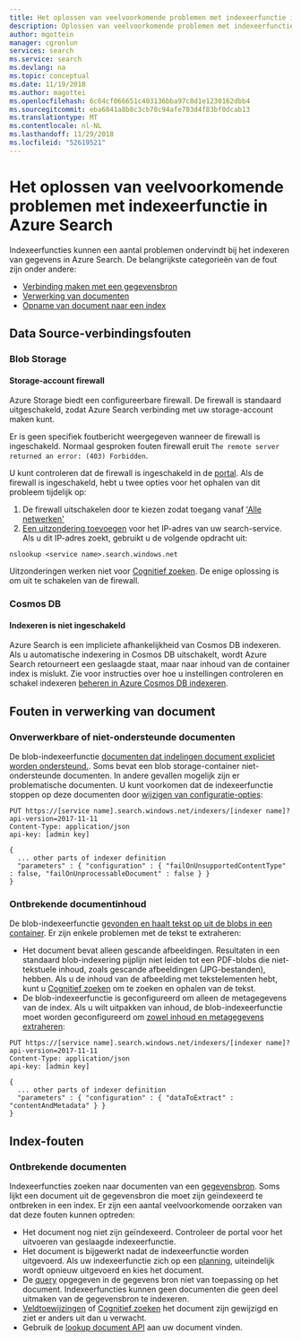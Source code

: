 ```yaml
---
title: Het oplossen van veelvoorkomende problemen met indexeerfunctie in Azure Search | Microsoft Docs
description: Oplossen van veelvoorkomende problemen met indexeerfuncties in Azure Search
author: mgottein
manager: cgronlun
services: search
ms.service: search
ms.devlang: na
ms.topic: conceptual
ms.date: 11/19/2018
ms.author: magottei
ms.openlocfilehash: 6c64cf066651c403136bba97c8d1e1230162dbb4
ms.sourcegitcommit: eba6841a8b8c3cb78c94afe703d4f83bf0dcab13
ms.translationtype: MT
ms.contentlocale: nl-NL
ms.lasthandoff: 11/29/2018
ms.locfileid: "52619521"
---
```

# <a name="troubleshooting-common-indexer-issues-in-azure-search"></a>Het oplossen van veelvoorkomende problemen met indexeerfunctie in Azure Search

Indexeerfuncties kunnen een aantal problemen ondervindt bij het indexeren van gegevens in Azure Search. De belangrijkste categorieën van de fout zijn onder andere:

* [Verbinding maken met een gegevensbron](#Data-Source-Connection-Errors)
* [Verwerking van documenten](#Document-Processing-Errors)
* [Opname van document naar een index](#Index-Errors)

## <a name="data-source-connection-errors"></a>Data Source-verbindingsfouten

### <a name="blob-storage"></a>Blob Storage

#### <a name="storage-account-firewall"></a>Storage-account firewall

Azure Storage biedt een configureerbare firewall. De firewall is standaard uitgeschakeld, zodat Azure Search verbinding met uw storage-account maken kunt.

Er is geen specifiek foutbericht weergegeven wanneer de firewall is ingeschakeld. Normaal gesproken fouten firewall eruit `The remote server returned an error: (403) Forbidden`.

U kunt controleren dat de firewall is ingeschakeld in de [portal](https://docs.microsoft.com/azure/storage/common/storage-network-security#azure-portal). Als de firewall is ingeschakeld, hebt u twee opties voor het ophalen van dit probleem tijdelijk op:

1. De firewall uitschakelen door te kiezen zodat toegang vanaf ['Alle netwerken'](https://docs.microsoft.com/azure/storage/common/storage-network-security#azure-portal)
1. [Een uitzondering toevoegen](https://docs.microsoft.com/azure/storage/common/storage-network-security#managing-ip-network-rules) voor het IP-adres van uw search-service. Als u dit IP-adres zoekt, gebruikt u de volgende opdracht uit:

`nslookup <service name>.search.windows.net`

Uitzonderingen werken niet voor [Cognitief zoeken](cognitive-search-concept-intro.md). De enige oplossing is om uit te schakelen van de firewall.

### <a name="cosmos-db"></a>Cosmos DB

#### <a name="indexing-isnt-enabled"></a>Indexeren is niet ingeschakeld

Azure Search is een impliciete afhankelijkheid van Cosmos DB indexeren. Als u automatische indexering in Cosmos DB uitschakelt, wordt Azure Search retourneert een geslaagde staat, maar naar inhoud van de container index is mislukt. Zie voor instructies over hoe u instellingen controleren en schakel indexeren [beheren in Azure Cosmos DB indexeren](https://docs.microsoft.com/azure/cosmos-db/how-to-manage-indexing-policy#manage-indexing-using-azure-portal).

## <a name="document-processing-errors"></a>Fouten in verwerking van document

### <a name="unprocessable-or-unsupported-documents"></a>Onverwerkbare of niet-ondersteunde documenten

De blob-indexeerfunctie [documenten dat indelingen document expliciet worden ondersteund.](search-howto-indexing-azure-blob-storage.md#supported-document-formats). Soms bevat een blob storage-container niet-ondersteunde documenten. In andere gevallen mogelijk zijn er problematische documenten. U kunt voorkomen dat de indexeerfunctie stoppen op deze documenten door [wijzigen van configuratie-opties](search-howto-indexing-azure-blob-storage.md#dealing-with-errors):

```
PUT https://[service name].search.windows.net/indexers/[indexer name]?api-version=2017-11-11
Content-Type: application/json
api-key: [admin key]

{
  ... other parts of indexer definition
  "parameters" : { "configuration" : { "failOnUnsupportedContentType" : false, "failOnUnprocessableDocument" : false } }
}
```

### <a name="missing-document-content"></a>Ontbrekende documentinhoud

De blob-indexeerfunctie [gevonden en haalt tekst op uit de blobs in een container](search-howto-indexing-azure-blob-storage.md#how-azure-search-indexes-blobs). Er zijn enkele problemen met de tekst te extraheren:

* Het document bevat alleen gescande afbeeldingen. Resultaten in een standaard blob-indexering pijplijn niet leiden tot een PDF-blobs die niet-tekstuele inhoud, zoals gescande afbeeldingen (JPG-bestanden), hebben. Als u de inhoud van de afbeelding met tekstelementen hebt, kunt u [Cognitief zoeken](cognitive-search-concept-image-scenarios.md) om te zoeken en ophalen van de tekst.
* De blob-indexeerfunctie is geconfigureerd om alleen de metagegevens van de index. Als u wilt uitpakken van inhoud, de blob-indexeerfunctie moet worden geconfigureerd om [zowel inhoud en metagegevens extraheren](search-howto-indexing-azure-blob-storage.md#controlling-which-parts-of-the-blob-are-indexed):

```
PUT https://[service name].search.windows.net/indexers/[indexer name]?api-version=2017-11-11
Content-Type: application/json
api-key: [admin key]

{
  ... other parts of indexer definition
  "parameters" : { "configuration" : { "dataToExtract" : "contentAndMetadata" } }
}
```

## <a name="index-errors"></a>Index-fouten

### <a name="missing-documents"></a>Ontbrekende documenten

Indexeerfuncties zoeken naar documenten van een [gegevensbron](https://docs.microsoft.com/rest/api/searchservice/create-data-source). Soms lijkt een document uit de gegevensbron die moet zijn geïndexeerd te ontbreken in een index. Er zijn een aantal veelvoorkomende oorzaken van dat deze fouten kunnen optreden:

* Het document nog niet zijn geïndexeerd. Controleer de portal voor het uitvoeren van geslaagde indexeerfunctie.
* Het document is bijgewerkt nadat de indexeerfunctie worden uitgevoerd. Als uw indexeerfunctie zich op een [planning](https://docs.microsoft.com/rest/api/searchservice/create-indexer#indexer-schedule), uiteindelijk wordt opnieuw uitgevoerd en kies het document.
* De [query](https://docs.microsoft.com/rest/api/searchservice/create-data-source#request-body-syntax) opgegeven in de gegevens bron niet van toepassing op het document. Indexeerfuncties kunnen geen documenten die geen deel uitmaken van de gegevensbron te indexeren.
* [Veldtoewijzingen](https://docs.microsoft.com/rest/api/searchservice/create-indexer#fieldmappings) of [Cognitief zoeken](https://docs.microsoft.com/azure/search/cognitive-search-concept-intro) het document zijn gewijzigd en ziet er anders uit dan u verwacht.
* Gebruik de [lookup document API](https://docs.microsoft.com/rest/api/searchservice/lookup-document) aan uw document vinden.
